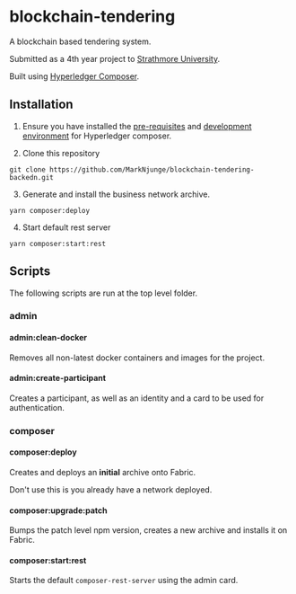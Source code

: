 # blockchain-tendering

A blockchain based tendering system.

Submitted as a 4th year project to [Strathmore University](https://www.strathmore.edu/).

Built using [Hyperledger Composer](https://www.hyperledger.org/projects/composer).

## Installation

1. Ensure you have installed the [pre-requisites](https://hyperledger.github.io/composer/latest/installing/installing-prereqs.html) and [development environment](https://hyperledger.github.io/composer/latest/installing/development-tools.html) for Hyperledger composer.

2. Clone this repository

```
git clone https://github.com/MarkNjunge/blockchain-tendering-backedn.git
```

3. Generate and install the business network archive.

```
yarn composer:deploy
```

4. Start default rest server

```
yarn composer:start:rest
```

## Scripts

The following scripts are run at the top level folder.

### admin

#### admin:clean-docker

Removes all non-latest docker containers and images for the project.

#### admin:create-participant

Creates a participant, as well as an identity and a card to be used for authentication.

### composer

#### composer:deploy

Creates and deploys an **initial** archive onto Fabric.

Don't use this is you already have a network deployed.

#### composer:upgrade:patch

Bumps the patch level npm version, creates a new archive and installs it on Fabric.

#### composer:start:rest

Starts the default `composer-rest-server` using the admin card.
